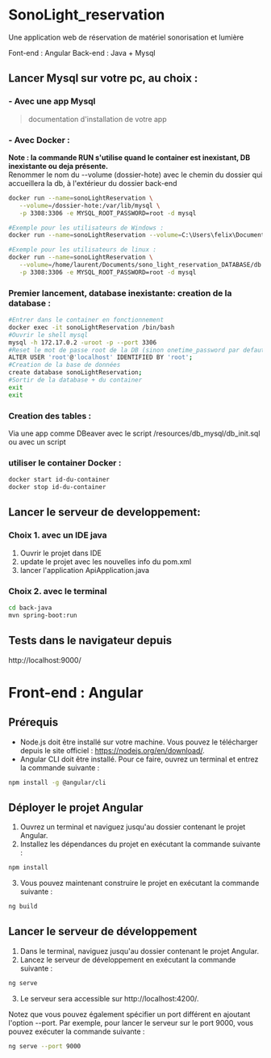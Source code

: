 # SonoLight_reservation
 Une application web de réservation de matériel sonorisation et lumière

Font-end : Angular
Back-end : Java + Mysql

## Lancer Mysql sur votre pc, au choix :
### - Avec une app Mysql
>documentation d'installation de votre app
### - Avec Docker :
**Note : la commande RUN s'utilise quand le container est inexistant, DB inexistante ou deja présente.**  
Renommer le nom du --volume (dossier-hote) avec le chemin du dossier qui accueillera la db, à l'extérieur du dossier back-end
```sh
docker run --name=sonoLightReservation \
   --volume=/dossier-hote:/var/lib/mysql \
   -p 3308:3306 -e MYSQL_ROOT_PASSWORD=root -d mysql

#Exemple pour les utilisateurs de Windows :
docker run --name=sonoLightReservation --volume=C:\Users\felix\Documents\sono_light_reservation_DATABASE:/var/lib/mysql -p 3308:3306 -e MYSQL_ROOT_PASSWORD=root -d mysql

#Exemple pour les utilisateurs de linux :
docker run --name=sonoLightReservation \
   --volume=/home/laurent/Documents/sono_light_reservation_DATABASE/db:/var/lib/mysql \
   -p 3308:3306 -e MYSQL_ROOT_PASSWORD=root -d mysql
```
### Premier lancement, database inexistante: creation de la database :
```sh
#Entrer dans le container en fonctionnement
docker exec -it sonoLightReservation /bin/bash
#Ouvrir le shell mysql
mysql -h 172.17.0.2 -uroot -p --port 3306
#Reset le mot de passe root de la DB (sinon onetime_password par defaut)
ALTER USER 'root'@'localhost' IDENTIFIED BY 'root';
#Creation de la base de données
create database sonoLightReservation;
#Sortir de la database + du container
exit
exit
```
### Creation des tables :
Via une app comme DBeaver avec le script /resources/db_mysql/db_init.sql  
ou avec un script
### utiliser le container Docker :
```sh
docker start id-du-container
docker stop id-du-container
```
## Lancer le serveur de developpement:
### Choix 1. avec un IDE java
1. Ouvrir le projet dans IDE
2. update le projet avec les nouvelles info du pom.xml
3. lancer l'application ApiApplication.java
### Choix 2. avec le terminal
```sh
cd back-java
mvn spring-boot:run
```
## Tests dans le navigateur depuis
http://localhost:9000/

# Front-end : Angular

## Prérequis
- Node.js doit être installé sur votre machine. Vous pouvez le télécharger depuis le site officiel : https://nodejs.org/en/download/.
- Angular CLI doit être installé. Pour ce faire, ouvrez un terminal et entrez la commande suivante :
```sh
npm install -g @angular/cli
```

## Déployer le projet Angular
1. Ouvrez un terminal et naviguez jusqu'au dossier contenant le projet Angular.
2. Installez les dépendances du projet en exécutant la commande suivante :
```sh
npm install
```
3. Vous pouvez maintenant construire le projet en exécutant la commande suivante :
```sh
ng build
```

## Lancer le serveur de développement
1. Dans le terminal, naviguez jusqu'au dossier contenant le projet Angular.
2. Lancez le serveur de développement en exécutant la commande suivante :
```sh
ng serve
```
3. Le serveur sera accessible sur http://localhost:4200/.

Notez que vous pouvez également spécifier un port différent en ajoutant l'option --port. Par exemple, pour lancer le serveur sur le port 9000, vous pouvez exécuter la commande suivante :
```sh
ng serve --port 9000
```